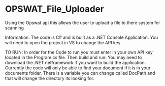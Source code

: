 # OPSWAT_File_Uploader
Using the Opswat api this allows the user to upload a file to there system for scanning

Information:
The code is C# and is built as a .NET Console Application. You will need to open the project in VS to change the API key.

TO RUN:
In order for the Code to run you must enter in your own API key located in the Program.cs file. Then build and run. You may need to download the .NET netframework if you want to build the application. Currently the code will only be able to find your document if it is in your documents folder. There is a variable you can change called DocPath and that will change the directory its looking for.
